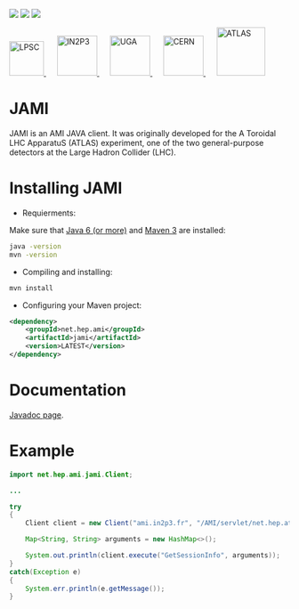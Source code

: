 [![][License img]][License]
[![][Dependency Status img]][Dependency Status]
[![][Maven Central img]][Maven Central]

<a href="http://lpsc.in2p3.fr/" target="_blank">
	<img src="http://www.cern.ch/ami/images/logo_lpsc.gif" alt="LPSC" height="62" />
</a>
&nbsp;&nbsp;&nbsp;&nbsp;
<a href="http://www.in2p3.fr/" target="_blank">
	<img src="http://www.cern.ch/ami/images/logo_in2p3.gif" alt="IN2P3" height="72" />
</a>
&nbsp;&nbsp;&nbsp;&nbsp;
<a href="http://www.univ-grenoble-alpes.fr/" target="_blank">
	<img src="http://www.cern.ch/ami/images/logo_uga.png" alt="UGA" height="72" />
</a>
&nbsp;&nbsp;&nbsp;&nbsp;
<a href="http://home.cern/" target="_blank">
	<img src="http://www.cern.ch/ami/images/logo_cern.png" alt="CERN" height="72" />
</a>
&nbsp;&nbsp;&nbsp;&nbsp;
<a href="http://atlas.cern/" target="_blank">
	<img src="http://www.cern.ch/ami/images/logo_atlas.png" alt="ATLAS" height="87" />
</a>

JAMI
====

JAMI is an AMI JAVA client. It was originally developed for the A Toroidal LHC ApparatuS (ATLAS) experiment, one of the two general-purpose detectors at the Large Hadron Collider (LHC).

Installing JAMI
===============

 * Requierments:

Make sure that [Java 6 (or more)](http://www.oracle.com/technetwork/java/javase/) and [Maven 3](http://maven.apache.org/) are installed:
```bash
java -version
mvn -version
```

 * Compiling and installing:

```bash
mvn install
```

 * Configuring your Maven project:
```xml
<dependency>
	<groupId>net.hep.ami</groupId>
	<artifactId>jami</artifactId>
	<version>LATEST</version>
</dependency>
```

Documentation
=============

[Javadoc page](https://www.cern.ch/ami/jami/).

Example
=======

```java
import net.hep.ami.jami.Client;

...

try
{
	Client client = new Client("ami.in2p3.fr", "/AMI/servlet/net.hep.atlas.Database.Bookkeeping.AMI.Servlet.FrontEnd", 443);

	Map<String, String> arguments = new HashMap<>();

	System.out.println(client.execute("GetSessionInfo", arguments));
}
catch(Exception e)
{
	System.err.println(e.getMessage());
}
```

[License]:http://www.cecill.info/licences/Licence_CeCILL-C_V1-en.txt
[License img]:https://img.shields.io/badge/license-CeCILL--C-blue.svg

[Dependency Status]:https://www.versioneye.com/user/projects/58d9287ed6c98d0044054477/
[Dependency Status img]:https://www.versioneye.com/user/projects/58d9287ed6c98d0044054477/badge.svg?style=flat

[Maven Central]:https://maven-badges.herokuapp.com/maven-central/net.hep.ami/jami
[Maven Central img]:https://maven-badges.herokuapp.com/maven-central/net.hep.ami/jami/badge.svg